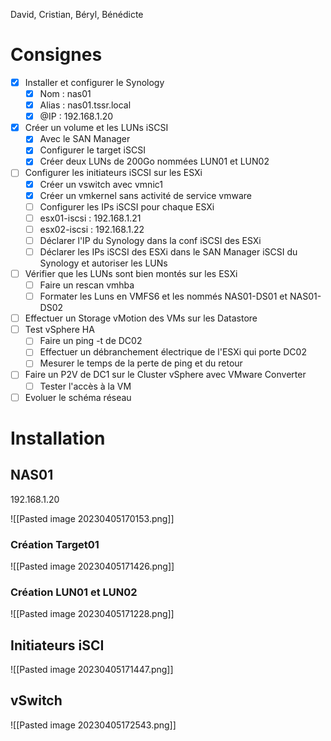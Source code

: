 David, Cristian, Béryl, Bénédicte

# Consignes
- [x] Installer et configurer le Synology
	- [x] Nom : nas01
	- [x] Alias : nas01.tssr.local
	- [x] @IP : 192.168.1.20
- [x] Créer un volume et les LUNs iSCSI
	- [x] Avec le SAN Manager
	- [x] Configurer le target iSCSI
	- [x] Créer deux LUNs de 200Go nommées LUN01 et LUN02
- [ ] Configurer les initiateurs iSCSI sur les ESXi
	- [x] Créer un vswitch avec vmnic1
	- [x] Créer un vmkernel sans activité de service vmware
	- [ ] Configurer les IPs iSCSI pour chaque ESXi
	- [ ] esx01-iscsi : 192.168.1.21
	- [ ] esx02-iscsi : 192.168.1.22
	- [ ] Déclarer l'IP du Synology dans la conf iSCSI des ESXi
	- [ ] Déclarer les IPs iSCSI des ESXi dans le SAN Manager iSCSI du Synology et autoriser les LUNs 
- [ ] Vérifier que les LUNs sont bien montés sur les ESXi
	- [ ] Faire un rescan vmhba
	- [ ] Formater les Luns en VMFS6 et les nommés NAS01-DS01 et NAS01-DS02 
- [ ] Effectuer un Storage vMotion des VMs sur les Datastore
- [ ] Test vSphere HA
	- [ ] Faire un ping -t de DC02
	- [ ] Effectuer un débranchement électrique de l'ESXi qui porte DC02
	- [ ] Mesurer le temps de la perte de ping et du retour
- [ ] Faire un P2V de DC1 sur le Cluster vSphere avec VMware Converter
	- [ ] Tester l'accès à la VM
- [ ] Evoluer le schéma réseau 

# Installation
## NAS01
192.168.1.20

![[Pasted image 20230405170153.png]]

### Création Target01
![[Pasted image 20230405171426.png]]

### Création LUN01 et LUN02
![[Pasted image 20230405171228.png]]

## Initiateurs iSCI
![[Pasted image 20230405171447.png]]

## vSwitch
![[Pasted image 20230405172543.png]]

